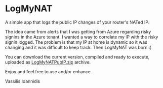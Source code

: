 # LogMyNAT
A simple app that logs the public IP changes of your router's NATed IP.

The idea came from alerts that I was getting from Azure regarding risky signins in the Azure tenant. 
I wanted a way to correlate my IP with the risky signin logged.
The problem is that my IP at home is dynamic so it was changing and it was difficult to keep track.
Then LogMyNAT was born :)

You can download the current version, compiled and ready to execute, uploaded as [LogMyNATPubIP.zip](LogMyNATPubIP.zip) archive.

Enjoy and feel free to use and/or enhance.

Vassilis Ioannidis
